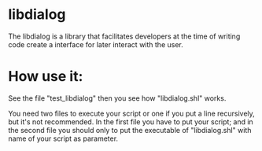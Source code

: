 # libdialog
The libdialog is a library that facilitates developers at the time of writing code create a interface for later interact with the user.

# How use it:
See the file "test_libdialog" then you see how "libdialog.shl" works.

You need two files to execute your script or one if you put a line recursively, but it's not recommended. In the first file you have to put your script; and in the second file you should only to put the executable of "libdialog.shl" with name of your script as parameter.
